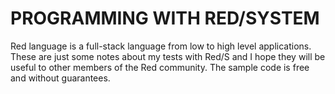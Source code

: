 # PROGRAMMING WITH RED/SYSTEM
Red language is a full-stack language from low to high level applications.
These are just some notes about my tests with Red/S and I hope they will be useful to other members of the Red community. The sample code is free and without guarantees.

